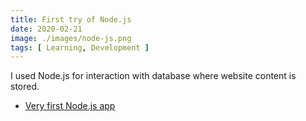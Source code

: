```yaml
---
title: First try of Node.js
date: 2020-02-21
image: ./images/node-js.png
tags: [ Learning, Development ]
---
```


I used Node.js for interaction with database where website content is stored.

- [Very first Node.js app](https://github.com/d0rich/d0rich-site-v1-server)
